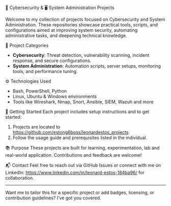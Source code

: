 🔐 Cybersecurity & 🖥️ System Administration Projects

Welcome to my collection of projects focused on Cybersecurity and System Administration. These repositories showcase practical tools, scripts, and configurations aimed at improving system security, automating administrative tasks, and deepening technical knowledge.

📁 Project Categories
- **Cybersecurity**: Threat detection, vulnerability scanning, incident response, and secure configurations.
- **System Administration**: Automation scripts, server setups, monitoring tools, and performance tuning.

⚙️ Technologies Used
- Bash, PowerShell, Python
- Linux, Ubuntu & Windows environments
- Tools like Wireshark, Nmap, Snort, Ansible, SIEM, Wazuh and more

🚀 Getting Started
Each project includes setup instructions and to get started:
1. Projects are located to https://github.com/estong6boss/leonardestos_projects 
2. Follow the usage guide and prerequisites listed in the individual.

📚 Purpose
These projects are built for learning, experimentation, lab and real-world application. Contributions and feedback are welcome!

📬 Contact
Feel free to reach out via GitHub Issues or connect with me on LinkedIn: https://www.linkedin.com/in/leonard-estos-184ba96/ for collaboration.

---

Want me to tailor this for a specific project or add badges, licensing, or contribution guidelines? I’ve got you covered.
